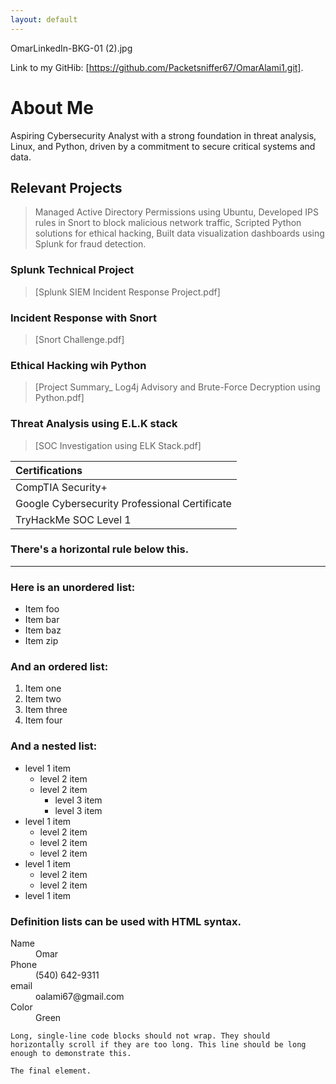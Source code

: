 ```yaml
---
layout: default
---
```


OmarLinkedIn-BKG-01 (2).jpg

Link to my GitHib: [https://github.com/Packetsniffer67/OmarAlami1.git].


# About Me

Aspiring Cybersecurity Analyst with a strong foundation in threat analysis, Linux, and Python, driven by a commitment to secure critical systems and data.

## Relevant Projects

>
> Managed Active Directory Permissions using Ubuntu, Developed IPS rules in Snort to block malicious network traffic, Scripted Python solutions for ethical hacking, Built data visualization dashboards using Splunk for fraud detection.

### Splunk Technical Project

>[Splunk SIEM Incident Response Project.pdf]


### Incident Response with Snort

>[Snort Challenge.pdf]

### Ethical Hacking wih Python 

>[Project Summary_ Log4j Advisory and Brute-Force Decryption using Python.pdf]

### Threat Analysis using E.L.K stack

>[SOC Investigation using ELK Stack.pdf]


| Certifications|
|:------------- |
| CompTIA Security+|
| Google Cybersecurity Professional Certificate|
| TryHackMe SOC Level 1|

### There's a horizontal rule below this.

* * *

### Here is an unordered list:

*   Item foo
*   Item bar
*   Item baz
*   Item zip

### And an ordered list:

1.  Item one
1.  Item two
1.  Item three
1.  Item four

### And a nested list:

- level 1 item
  - level 2 item
  - level 2 item
    - level 3 item
    - level 3 item
- level 1 item
  - level 2 item
  - level 2 item
  - level 2 item
- level 1 item
  - level 2 item
  - level 2 item
- level 1 item




### Definition lists can be used with HTML syntax.

<dl>
<dt>Name</dt>
<dd>Omar</dd>
<dt>Phone</dt>
<dd>(540) 642-9311</dd>
<dt>email</dt>
<dd>oalami67@gmail.com</dd>
<dt>Color</dt>
<dd>Green</dd>
</dl>

```
Long, single-line code blocks should not wrap. They should horizontally scroll if they are too long. This line should be long enough to demonstrate this.
```

```
The final element.
```
